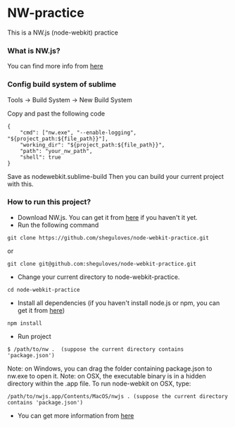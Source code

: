 # NW-practice
This is a NW.js (node-webkit) practice

### What is NW.js?
You can find more info from [here](http://nwjs.io/)

### Config build system of sublime
Tools -> Build System -> New Build System

Copy and past the following code

```
{
    "cmd": ["nw.exe", "--enable-logging", "${project_path:${file_path}}"],
    "working_dir": "${project_path:${file_path}}",
    "path": "your_nw_path",
    "shell": true
}
```
Save as nodewebkit.sublime-build
Then you can build your current project with this.

### How to run this project?
* Download NW.js. You can get it from [here](http://nwjs.io/) if you haven't it yet.
* Run the following command
```
git clone https://github.com/sheguloves/node-webkit-practice.git
```
or
```
git clone git@github.com:sheguloves/node-webkit-practice.git
```
* Change your current directory to node-webkit-practice.
```
cd node-webkit-practice
```
* Install all dependencies (if you haven't install node.js or npm, you can get it from [here](https://nodejs.org/en/))
```
npm install
```
* Run project
```
$ /path/to/nw .  (suppose the current directory contains 'package.json')
```
Note: on Windows, you can drag the folder containing package.json to nw.exe to open it.
Note: on OSX, the executable binary is in a hidden directory within the .app file. To run node-webkit on OSX, type:
```
/path/to/nwjs.app/Contents/MacOS/nwjs . (suppose the current directory contains 'package.json')
```
* You can get more information from [here](https://github.com/nwjs/nw.js)
